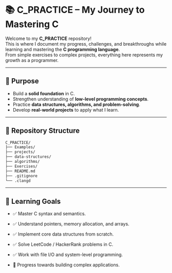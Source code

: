 # 📚 C_PRACTICE – My Journey to Mastering C

Welcome to my **C_PRACTICE** repository!  
This is where I document my progress, challenges, and breakthroughs while learning and mastering the **C programming language**.  
From simple exercises to complex projects, everything here represents my growth as a programmer.

---

## 📌 Purpose
- Build a **solid foundation** in C.
- Strengthen understanding of **low-level programming concepts**.
- Practice **data structures, algorithms, and problem-solving**.
- Develop **real-world projects** to apply what I learn.

---

## 📂 Repository Structure
```bash
C_PRACTICE/
├── Examples/
├── projects/
├── data-structures/
├── algorithms/
├── Exercises/
├── README.md
├── .gitignore
└── .clangd
```

---

## 🚀 Learning Goals

- ✅ Master C syntax and semantics.

- ✅ Understand pointers, memory allocation, and arrays.

- ✅ Implement core data structures from scratch.

- ✅ Solve LeetCode / HackerRank problems in C.

- ✅ Work with file I/O and system-level programming.

- 🔄 Progress towards building complex applications.
